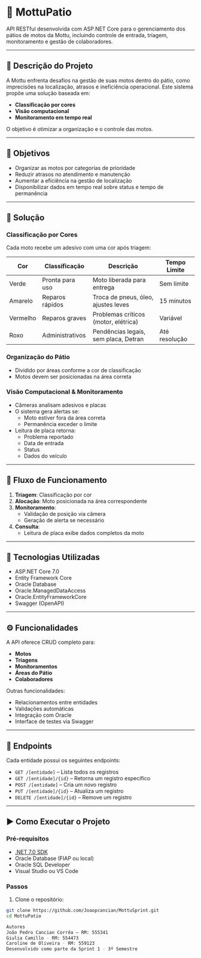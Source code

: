 # 🚀 MottuPatio

API RESTful desenvolvida com ASP.NET Core para o gerenciamento dos pátios de motos da Mottu, incluindo controle de entrada, triagem, monitoramento e gestão de colaboradores.

---

## 🧾 Descrição do Projeto

A Mottu enfrenta desafios na gestão de suas motos dentro do pátio, como imprecisões na localização, atrasos e ineficiência operacional. Este sistema propõe uma solução baseada em:

- **Classificação por cores**
- **Visão computacional**
- **Monitoramento em tempo real**

O objetivo é otimizar a organização e o controle das motos.

---

## 🎯 Objetivos

- Organizar as motos por categorias de prioridade
- Reduzir atrasos no atendimento e manutenção
- Aumentar a eficiência na gestão de localização
- Disponibilizar dados em tempo real sobre status e tempo de permanência

---

## 🧩 Solução

### Classificação por Cores

Cada moto recebe um adesivo com uma cor após triagem:

| Cor     | Classificação             | Descrição                             | Tempo Limite        |
|---------|---------------------------|----------------------------------------|---------------------|
| Verde   | Pronta para uso           | Moto liberada para entrega             | Sem limite          |
| Amarelo | Reparos rápidos           | Troca de pneus, óleo, ajustes leves    | 15 minutos          |
| Vermelho| Reparos graves            | Problemas críticos (motor, elétrica)   | Variável            |
| Roxo    | Administrativos           | Pendências legais, sem placa, Detran   | Até resolução       |

### Organização do Pátio

- Dividido por áreas conforme a cor de classificação
- Motos devem ser posicionadas na área correta

### Visão Computacional & Monitoramento

- Câmeras analisam adesivos e placas
- O sistema gera alertas se:
  - Moto estiver fora da área correta
  - Permanência exceder o limite
- Leitura de placa retorna:
  - Problema reportado
  - Data de entrada
  - Status
  - Dados do veículo

---

## 🔁 Fluxo de Funcionamento

1. **Triagem**: Classificação por cor
2. **Alocação**: Moto posicionada na área correspondente
3. **Monitoramento**:
   - Validação de posição via câmera
   - Geração de alerta se necessário
4. **Consulta**:
   - Leitura de placa exibe dados completos da moto

---

## 🧪 Tecnologias Utilizadas

- ASP.NET Core 7.0
- Entity Framework Core
- Oracle Database
- Oracle.ManagedDataAccess
- Oracle.EntityFrameworkCore
- Swagger (OpenAPI)

---

## ⚙️ Funcionalidades

A API oferece CRUD completo para:

- **Motos**
- **Triagens**
- **Monitoramentos**
- **Áreas do Pátio**
- **Colaboradores**

Outras funcionalidades:
- Relacionamentos entre entidades
- Validações automáticas
- Integração com Oracle
- Interface de testes via Swagger

---

## 🔗 Endpoints

Cada entidade possui os seguintes endpoints:

- `GET /[entidade]` – Lista todos os registros
- `GET /[entidade]/{id}` – Retorna um registro específico
- `POST /[entidade]` – Cria um novo registro
- `PUT /[entidade]/{id}` – Atualiza um registro
- `DELETE /[entidade]/{id}` – Remove um registro

---

## ▶️ Como Executar o Projeto

### Pré-requisitos

- [.NET 7.0 SDK](https://dotnet.microsoft.com/en-us/download/dotnet/7.0)
- Oracle Database (FIAP ou local)
- Oracle SQL Developer
- Visual Studio ou VS Code

### Passos

1. Clone o repositório:

```bash
git clone https://github.com/Joaopcancian/MottuSprint.git
cd MottuPatio

Autores
João Pedro Cancian Corrêa – RM: 555341
Giulia Camillo - RM: 554473
Caroline de Oliveira - RM: 559123
Desenvolvido como parte da Sprint 1 - 3º Semestre

